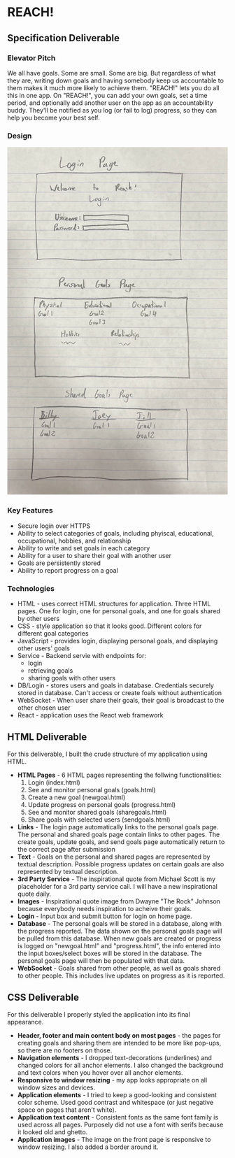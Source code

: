 # REACH!
## Specification Deliverable
### Elevator Pitch

We all have goals. Some are small. Some are big. But regardless  of what they are, writing down goals and having somebody keep us accountable to them makes it much more likely to achieve them. "REACH!" lets you do all this in one app. On "REACH!", you can add your own goals, set a time period, and optionally add another user on the app as an accountability buddy. They'll be notified as you log (or fail to log) progress, so they can help you become your best self.

### Design

![Mock](startup_webpage_design.jpg)

### Key Features
- Secure login over HTTPS
- Ability to select categories of goals, including phyiscal, educational, occupational, hobbies, and relationship
- Ability to write and set goals in each category
- Ability for a user to share their goal with another user
- Goals are persistently stored
- Ability to report progress on a goal
### Technologies
- HTML - uses correct HTML structures for application. Three HTML pages. One for login, one for personal goals, and one for goals shared by other users
- CSS - style application so that it looks good. Different colors for different goal categories
- JavaScript - provides login, displaying personal goals, and displaying other users' goals
- Service - Backend servie with endpoints for:
    - login
    - retrieving goals
    - sharing goals with other users
- DB/Login - stores users and goals in database. Credentials securely stored in database. Can't access or create foals without authentication
- WebSocket - When user share their goals, their goal is broadcast to the other chosen user
- React - application uses the React web framework

## HTML Deliverable
For this deliverable, I built the crude structure of my application using HTML.

- **HTML Pages** - 6 HTML pages representing the follwing functionalities:
    1. Login (index.html)
    2. See and monitor personal goals (goals.html)
    3. Create a new goal (newgoal.html)
    4. Update progress on personal goals (progress.html)
    5. See and monitor shared goals (sharegoals.html)
    6. Share goals with selected users (sendgoals.html)
- **Links** - The login page automatically links to the personal goals page. The personal and shared goals page contain links to other pages. The create goals, update goals, and send goals page automatically return to the correct page after submission
- **Text** - Goals on the personal and shared pages are represented by textual description. Possible progress updates on certain goals are also represented by textual description.
- **3rd Party Service** - The inspirational quote from Michael Scott is my placeholder for a 3rd party service call. I will have a new inspirational quote daily.
- **Images** - Inspirational quote image from Dwayne "The Rock" Johnson because everybody needs inspiration to acheive their goals.
- **Login** - Input box and submit button for login on home page.
- **Database** - The personal goals will be stored in a database, along with the progress reported. The data shown on the personal goals page will be pulled from this database. When new goals are created or progress is logged on "newgoal.html" and "progress.html", the info entered into the input boxes/select boxes will be stored in the database. The personal goals page will then be populated with that data. 
- **WebSocket** - Goals shared from other people, as well as goals shared to other people. This includes live updates on progress as it is reported.

## CSS Deliverable
For this deliverable I properly styled the application into its final appearance.

- **Header, footer and main content body on most pages** - the pages for creating goals and sharing them are intended to be more like pop-ups, so there are no footers on those. 
- **Navigation elements** - I dropped text-decorations (underlines) and changed colors for all anchor elements. I also changed the background and text colors when you hover over all anchor elements.
- **Responsive to window resizing** - my app looks appropriate on all window sizes and devices.
- **Application elements** - I tried to keep a good-looking and consistent color scheme. Used good contrast and whitespace (or just negative space on pages that aren't white).
- **Application text content** - Consistent fonts as the same font family is used across all pages. Purposely did not use a font with serifs because it looked old and  ghetto.
- **Application images** - The image on the front page is responsive to window resizing. I also added a border around it.
<!-- ## JavaScript Deliverable
## Service Deliverable
## DB/Login Deliverable
## WebSocket Deliverable
## React Deliverable -->
